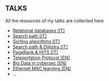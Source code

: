 ## TALKS
All the resources of my talks are collected here

- [Relational databases [IT]](https://github.com/mariocuomo/talks/tree/main/Relational%20databases%20%5BIT%5D)
- [Search path [IT]](https://github.com/mariocuomo/talks/tree/main/Search%20path%20%5BIT%5D)
- [Sorting algorithms [IT]](https://github.com/mariocuomo/talks/tree/main/Sorting%20algorithms%20%5BIT%5D)
- [Search path & Dijkstra [IT]](https://github.com/mariocuomo/talks/tree/main/Search%20path%20%26%20Dijkstra%20%5BIT%5D)
- [PageRank & HITS [IT]](https://github.com/mariocuomo/talks/tree/main/PageRank%20%26%20HITS%20%5BIT%5D)
- [Teleportation Protocol [EN]](https://github.com/mariocuomo/talks/tree/main/Teleportation%20Protocol%20%5BEN%5D)
- [Big Data in cybersec [EN]](https://github.com/mariocuomo/talks/tree/main/Big%20Data%20in%20cybersec%20%5BEN%5D)
- [Ethernet MAC learning [EN]](https://github.com/mariocuomo/talks/tree/main/Ethernet%20MAC%20learning%20%5BEN%5D)
- ...
